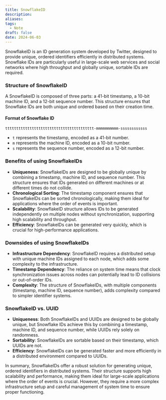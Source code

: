 ```yaml
---
title: SnowflakeID
description: 
aliases: 
tags:
  - Note
draft: false
date: 2024-06-03
---
```

SnowflakeID is an ID generation system developed by Twitter, designed to provide unique, ordered identifiers efficiently in distributed systems. Snowflake IDs are particularly useful in large-scale web services and social networks where high throughput and globally unique, sortable IDs are required.

### Structure of SnowflakeID
A SnowflakeID is composed of three parts: a 41-bit timestamp, a 10-bit machine ID, and a 12-bit sequence number. This structure ensures that Snowflake IDs are both unique and ordered based on their creation time.

#### Format of Snowflake ID
```
tttttttttttttttttttttttttttttttttttttttt-mmmmmmmmmm-ssssssssssss
```
- `t` represents the timestamp, encoded as a 41-bit number.
- `m` represents the machine ID, encoded as a 10-bit number.
- `s` represents the sequence number, encoded as a 12-bit number.

### Benefits of using SnowflakeIDs
- **Uniqueness**: SnowflakeIDs are designed to be globally unique by combining a timestamp, machine ID, and sequence number. This structure ensures that IDs generated on different machines or at different times do not collide.
- **Chronological Sorting**: The timestamp component ensures that SnowflakeIDs can be sorted chronologically, making them ideal for applications where the order of events is important.
- **Scalability**: SnowflakeID structure allows IDs to be generated independently on multiple nodes without synchronization, supporting high scalability and throughput.
- **Efficiency**: SnowflakeIDs can be generated very quickly, which is crucial for high-performance applications.

### Downsides of using SnowflakeIDs
- **Infrastructure Dependency**: SnowflakeID requires a distributed setup with unique machine IDs assigned to each node, which adds some complexity to the infrastructure.
- **Timestamp Dependency**: The reliance on system time means that clock synchronization issues across nodes can potentially lead to ID collisions or out-of-order IDs.
- **Complexity**: The structure of SnowflakeIDs, with multiple components (timestamp, machine ID, sequence number), adds complexity compared to simpler identifier systems.

### SnowflakeID vs. UUID
- **Uniqueness**: Both SnowflakeIDs and UUIDs are designed to be globally unique, but Snowflake IDs achieve this by combining a timestamp, machine ID, and sequence number, while UUIDs rely solely on randomness.
- **Sortability**: SnowflakeIDs are sortable based on their timestamp, which UUIDs are not.
- **Efficiency**: SnowflakeIDs can be generated faster and more efficiently in a distributed environment compared to UUIDs.

In summary, SnowflakeIDs offer a robust solution for generating unique, ordered identifiers in distributed systems. Their structure supports high scalability and performance, making them ideal for large-scale applications where the order of events is crucial. However, they require a more complex infrastructure setup and careful management of system time to ensure proper functioning.